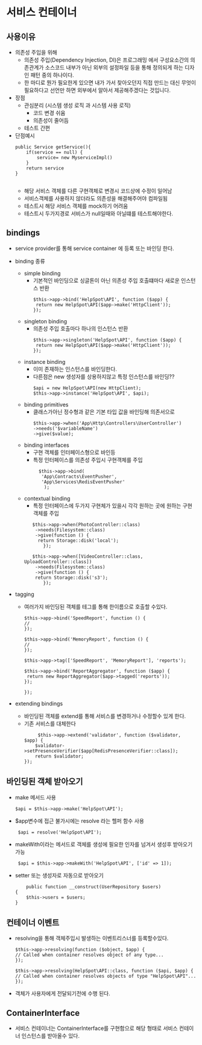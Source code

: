 # 서비스 컨테이너
## 사용이유
- 의존성 주입을 위해
    - 의존성 주입(Dependency Injection, DI)은 프로그래밍 에서 구성요소간의 의존관계가 소스코드  내부가 아닌 외부의 설정파일 등을 통해 정의되게 하는 디자인 패턴 중의 하나이다.
    - 한 마디로 뭔가 필요한게 있으면 내가 가서 찾아오던지 직접 만드는 대신 무엇이 필요하다고 선언만 하면 외부에서 알아서 제공해주겠다는 것입니다.
- 장점
    - 관심분리 (시스템 생성 로직 과 시스템 사용 로직)
        - 코드 변경 쉬움 
        - 의존성이 줄어듬 
    - 테스트 간편  
- 단점예시   
    ```
    public Service getService(){
        if(service == null) {
            service= new MyserviceImpl()
        }
        return service
    }
            
    ```
    - 해당 서비스 객체를 다른 구현객체로 변경시 코드상에 수정이 일어남
    - 서비스객체를 사용하지 않더라도 의존성을 해결해주어야 컴파일됨
    - 테스트시 해당 서비스 객체를 mock하기 어려움 
    - 테스트시 두가지경로 서비스가 null일때와 아닐떄를 테스트해야한다.

## bindings
- service provider를 통해 service container 에 등록 또는 바인딩 한다.
- binding 종류   
    - simple binding
        - 기본적인 바인딩으로 싱글톤이 아닌 의존성 주입 호출떄마다 새로운 인스턴스 반환
            ```
            $this->app->bind('HelpSpot\API', function ($app) {
             return new HelpSpot\API($app->make('HttpClient'));
            });

            ```
    - singleton binding
        - 의존성 주입 호출마다 하나의 인스턴스 반환
            ```
            $this->app->singleton('HelpSpot\API', function ($app) {
             return new HelpSpot\API($app->make('HttpClient'));
            });
            ``` 
    - instance binding
         - 이미 존재하는 인스턴스를 바인딩한다.
         - 다른점은 new 생성자를 상용하지않고 특정 인스턴스를 바인딩??
            ```
            $api = new HelpSpot\API(new HttpClient);
            $this->app->instance('HelpSpot\API', $api);
            ```
    - binding primitives
        - 클래스가아닌 정수형과 같은 기본 타입 값을 바인딩해 의존서으로         
             ```
            $this->app->when('App\Http\Controllers\UserController')
             ->needs('$variableName')
             ->give($value);
            ```         
    - binding interfaces
        - 구현 객체를 인터페이스형으로 바인등
        - 특정 인터페이스를 의존성 주입시 구현객체를 주입
          ```
            $this->app->bind(
             'App\Contracts\EventPusher',
             'App\Services\RedisEventPusher'
              );
            ```
    - contextual binding
        - 특정 인터페이스에 두가지 구현체가 있을시 각각 원하는 곳에 원하는 구현객체를 주입
         ```
            $this->app->when(PhotoController::class)
             ->needs(Filesystem::class)
             ->give(function () {
              return Storage::disk('local');
                });

            $this->app->when([VideoController::class, UploadController::class])
             ->needs(Filesystem::class)
             ->give(function () {
             return Storage::disk('s3');
                });
         ```

- tagging
    - 여러가지 바인딩된 객체를 테그를 통해 한이름으로 호출할 수있다.
        ```
        $this->app->bind('SpeedReport', function () {
        //
        });

        $this->app->bind('MemoryReport', function () {
        //
        });

        $this->app->tag(['SpeedReport', 'MemoryReport'], 'reports');

        $this->app->bind('ReportAggregator', function ($app) {
         return new ReportAggregator($app->tagged('reports'));
        });

        });
        ```
- extending bindings
     - 바인딩된 객체를 extend를 통해 서비스를 변경하거나 수정할수 있게 한다.
     - 기존 서비스를 대체한다
        ```
             $this->app->extend('validator', function ($validator, $app) {
            $validator->setPresenceVerifier($app[RedisPresenceVerifier::class]);
            return $validator;
        });
        ```
## 바인딩된 객체 받아오기
- make 메서드 사용
     ```
     $api = $this->app->make('HelpSpot\API');
     ```
- $app변수에 접근 불가시에는 resolve 라는 헬퍼 함수 사용
    ``` 
     $api = resolve('HelpSpot\API');
    ```
- makeWith이라는 메서드로 객체를 생성에 필요한 인자를 넘겨서 생성후 받아오기 가능
    ```
     $api = $this->app->makeWith('HelpSpot\API', ['id' => 1]);
    ```   
- setter 또는 생성자로 자동으로 받아오기
    ```
        public function __construct(UserRepository $users)
    {
        $this->users = $users;
    }
    ``` 
## 컨테이너 이벤트
- resolving을 통해 객체주입시 발생하는 이벤트리스너를 등록할수있다.
    ```
    $this->app->resolving(function ($object, $app) {
    // Called when container resolves object of any type...
    });

    $this->app->resolving(HelpSpot\API::class, function ($api, $app) {
    // Called when container resolves objects of type "HelpSpot\API"...
    });
    ```
- 객체가 사용자에게 전달되기전에 수행 된다.

## ContainerInterface
- 서비스 컨테이너는 ContainerInterface를 구현함으로 해당 형태로 서비스 컨테이너 인스턴스를 받아올수 있다.         

